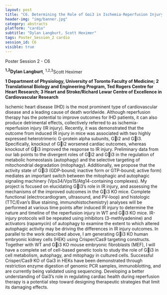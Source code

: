 ```yaml
---
layout: post
title: "C6. Determining the Role of Gαi3 in Ischemia-Reperfusion Injury"
header-img: "img/banner.jpg"
category: abstracts
platform: "cardio"
subtitle: "Dylan Langburt, Scott Heximer"
tags: Poster_Session_2 cardio
session_id: C6
visible: true
---
```

Poster Session 2 - C6

**<sup>1,2</sup>Dylan Langburt**, <sup>1,2,3</sup>Scott Heximer

__1 Department of Physiology, University of Toronto Faculty of Medicine; 2 Translational Biology and Engineering Program, Ted Rogers Centre for Heart Research; 3 Heart and Stroke/Richard Lewar Centre of Excellence in Cardiovascular Research__

Ischemic heart disease (IHD) is the most prominent type of cardiovascular disease and a leading cause of death worldwide. Although reperfusion therapy has the potential to improve outcomes for IHD patients, it can also produce detrimental effects, collectively referred to as ischemia-reperfusion injury (IR injury). Recently, it was demonstrated that the outcome from induced IR injury in mice was associated with two highly expressed heterotrimeric G-protein alpha subunits, Gi2 and Gi3. Specifically, knockout of Gi2 worsened cardiac outcomes, whereas knockout of Gi3 improved the response to IR injury. Preliminary data from our lab points to the divergent roles of Gi2 and Gi3 in the regulation of metabolic homeostasis (autophagy) and the selective targeting of mitochondrial degradation (mitophagy).  Additionally, we propose that the activity state of Gi3 (GDP-bound; inactive form or GTP-bound; active form) mediates an important switch between the mitophagic and autophagic signaling machinery (Vps34/Vps15/Atg14-containing complexes). My project is focused on elucidating Gi3’s role in IR injury, and assessing the mechanisms of the improved outcomes in the Gi3 KO mice. Complete functional (electrocardiogram, ultrasound, and PV-loop) and histologic (TTC/Evan’s Blue staining, immunohistochemistry) analyses will be performed at various time points after induced IR injury to determine the nature and timeline of the reperfusion injury in WT and Gi3 KO mice. IR-injury protocols will be repeated using inhibitors (3-methlyadenine) and activators (rapamycin) of autophagy to examine the extent to which altered autophagic activity may be driving the differences in IR injury outcomes. In parallel to the work described above, I am generating Gi3 KO human embryonic kidney cells (HEK) using Crisper/Cas9 targeting constructs. Together with WT and Gi3 KO mouse embryonic fibroblasts (MEF), I will have a complete set of cell-based genetic tools to study the role of Gi3 in cell metabolism, autophagy, and mitophagy in cultured cells. Successful Crisper/Cas9 KO of Gai3 in HEKs have been demonstrated through restriction enzyme digestion of genomic PCR samples, immunoblotting, and are currently being validated using sequencing. Developing a better understanding of Gai3’s role in regulating cardiac health during reperfusion therapy is a potential step toward designing therapeutic strategies that limit its damaging effects.
